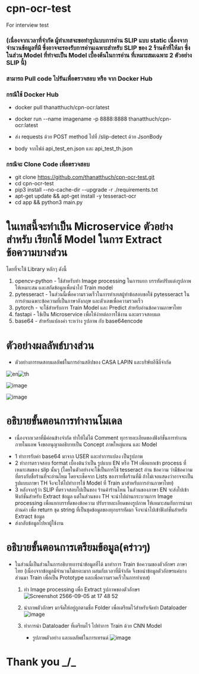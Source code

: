 # cpn-ocr-test
For interview test

### (เนื่องจากเวลาที่จำกัด ผู้ทำเทสจะขอทำรูปแบบการอ่าน SLIP แบบ static เนื่องจากจำนวนข้อมูลที่มี ซึ่งอาจจะรองรับการอ่านเฉพาะสำหรับ SLIP ของ 2 ร้านค้าที่ให้มา ซึ่งในส่วน Model ที่ทำจะเป็น Model เบื้องต้นในการอ่าน ที่เหมาะสมเฉพาะ 2 ตัวอย่าง SLIP นี้)


### สามารถ Pull code ไปรันเพื่อตรวจสอบ หรือ จาก Docker Hub 

### กรณีใช้ Docker Hub
 - docker pull thanatthuch/cpn-ocr:latest
 - docker run --name imagename -p 8888:8888 thanatthuch/cpn-ocr:latest

 - ส่ง requests ด้วย POST method ไปที่ /slip-detect ด้วย JsonBody
 - body จากไฟล์ api_test_en.json และ api_test_th.json

### กรณีจะ Clone Code เพื่อตรวจสอบ
 - git clone https://github.com/thanatthuch/cpn-ocr-test.git
 - cd cpn-ocr-test
 - pip3 install --no-cache-dir --upgrade -r ./requirements.txt
 - apt-get update && apt-get install -y tesseract-ocr
 - cd app && python3 main.py

# ในเทสนี้จะทำเป็น Microservice ตัวอย่างสำหรับ เรียกใช้ Model ในการ Extract ข้อความบางส่วน
โดยที่จะใช้ Library หลักๆ ดังนี้
 1. opencv-python - ใช้สำหรับทำ Image processing ในการแยก บรรทัดปรับแต่งรูปภาพให้เหมาะสม และสกัดข้อมูลเพื่อนำไป Train model
 2. pytesseract   - ในส่วนนี้เพื่อความรวดเร็วในการทำเทสผู้ทำข้อสอบขอใช้ pytesseract ในการอ่านเฉพาะข้อความที่เป็นภาษาอังกฤษ และตัวเลขเพื่อความรวดเร็ว
 3. pytorch       - จะใช้สำหรับการ Train Model และ Predict สำหรับอ่านข้อความภาษาไทย
 4. fastapi       - ใช้เป็น Microservice เพื่อให้ง่ายต่อการใช้งาน และตรวจสอบผล
 5. base64        - สำหรับแปลงค่า ระหว่าง รูปภาพ กับ base64encode

# ตัวอย่างผลลัพธ์บางส่วน
* ตัวอย่างการทดสอบผลลัพธ์ในการอ่านสลิปของ CASA LAPIN และบริษัทอีซีลี่จำกัด

![en](https://github.com/thanatthuch/cpn-ocr-test/assets/52025403/440eaefa-5b45-455c-a891-96e625e548ca)![th](https://github.com/thanatthuch/cpn-ocr-test/assets/52025403/97d1a2f5-1875-45f6-81b7-8755e2569275)


![image](https://github.com/thanatthuch/cpn-ocr-test/assets/52025403/590b4269-0dd2-4724-aaac-f0d93fa28d96)


![image](https://github.com/thanatthuch/cpn-ocr-test/assets/52025403/7354c21e-aac8-4024-9b2e-ed5cf0d90b6a)


# อธิบายขั้นตอนการทำงานโมเดล 
* เนื่องจากเวลาที่มีค่อนข้างจำกัด ทำให้ไม่ได้ Comment ทุกรายละเอียดของฟังก์ชั่นการทำงานภายในแอพ จึงขออนุญาตอธิบายเป็น Concept ภาพใหญ่แทน และ Model 
 - 1 ทำการรับค่า base64 มาจาก USER และทำการแปลง เป็นรูปภาพ
 - 2 ทำการตรวจสอบ format เบื้องต้นว่าเป็น รูปแบบ EN หรือ TH เพื่อแยกเข้า process ที่เหมาะสมของ slip นั้นๆ (โดยในตัวอย่างจะใช้เป็นการใช้ tesseract อ่าน ข้อความ ว่ามีข้อความที่ตรงกับชื่อร้านที่จะอ่านไหม โดยจะเช็คจาก Lists ของรายชื่อร้านที่มี ถ้าไม่เจอแสดงว่าอาจจะเป็นรูปแบบภาษา TH จึงจะให้ไปทำการใช้ Model ที่ Train มาสำหรับการอ่านภาษาไทย)
 - 3 หลังจากรู้ว่า SLIP ที่ตรวจสอบไปเป็นของ ร้านค้าร้านไหน ในส่วนของภาษา EN จะส่งไปเข้าฟังก์ชั่นสำหรับ Extract ข้อมูล แต่ในส่วนของ TH จะนำไปผ่านกระบวนการ Image processing เพื่อแยกบรรทัดของข้อความ ปรับรายละเอียดของรูปภาพ ให้เหมาะสมกับการนำมาอ่านค่า เพื่อ return ชุด string ที่เป็นชุดข้อมูลของทุกบรรทัดมา จึงจะนำไปเข้าฟังก์ชั่นสำหรับ Extract ข้อมูล
 - ส่งกลับข้อมูลไปหาผู้ใช้งาน

# อธิบายขั้นตอนการเตรียมข้อมูล(คร่าวๆ)
* ในส่วนนี้เป็นส่วนในการอธิบายการนำข้อมูลที่ได้ มาทำการ Train ข้อความของตัวอักษร ภาษาไทย (เนื่องจากข้อมูลมีจำนวนไม่เยอะมาก ผสมกับเวลาที่มีจำกัด จึงขอนำข้อมูลตัวอักษรแค่บางส่วนมา Train เพื่อเป็น Prototype และเพื่อความรวดเร็วในการทำเทส)
  1. ทำ Image processing เพื่อ Extract รูปภาพของตัวอักษร
     ![Screenshot 2566-09-05 at 17 48 52](https://github.com/thanatthuch/cpn-ocr-test/assets/52025403/9c92a98b-378c-4012-8563-2d147953353f)

  2. นำภาพตัวอักษร มาจัดให้อยู่ถูกตามชื่อ Folder เพื่อเตรียมไว้สำหรับจัดทำ Dataloader 
     ![image](https://github.com/thanatthuch/cpn-ocr-test/assets/52025403/b3828883-b097-4cd0-9b49-8de70ca50499)

  3. ทำการนำ Dataloader ที่เตรียมไว้ ไปทำการ Train ด้วย CNN Model
     * รูปภาพตัวอย่าง และผลลัพธ์ในการเทรนด์
![image](https://github.com/thanatthuch/cpn-ocr-test/assets/52025403/dd1fb222-58d3-4a57-b895-27f78aa487ef)



# Thank you _/\_
